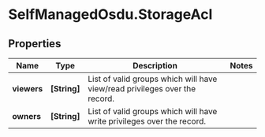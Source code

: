 # SelfManagedOsdu.StorageAcl

## Properties
Name | Type | Description | Notes
------------ | ------------- | ------------- | -------------
**viewers** | **[String]** | List of valid groups which will have view/read privileges over the record. | 
**owners** | **[String]** | List of valid groups which will have write privileges over the record. | 


